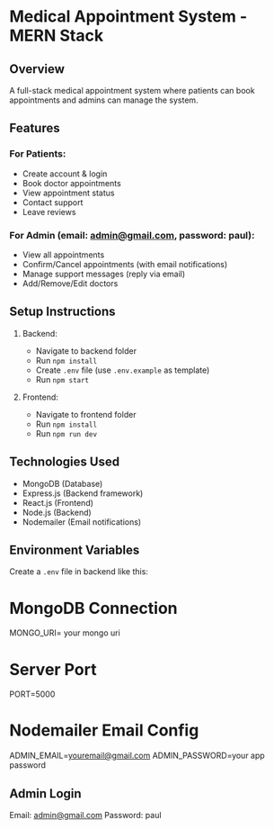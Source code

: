 # Medical Appointment System - MERN Stack
## Overview
A full-stack medical appointment system where patients can book appointments and admins can manage the system.

## Features

### For Patients:
- Create account & login
- Book doctor appointments
- View appointment status
- Contact support
- Leave reviews

### For Admin (email: admin@gmail.com, password: paul):
- View all appointments
- Confirm/Cancel appointments (with email notifications)
- Manage support messages (reply via email)
- Add/Remove/Edit doctors

## Setup Instructions

1. Backend:
   - Navigate to backend folder
   - Run `npm install`
   - Create `.env` file (use `.env.example` as template)
   - Run `npm start`

2. Frontend:
   - Navigate to frontend folder
   - Run `npm install`
   - Run `npm run dev`

## Technologies Used
- MongoDB (Database)
- Express.js (Backend framework)
- React.js (Frontend)
- Node.js (Backend)
- Nodemailer (Email notifications)

## Environment Variables
Create a `.env` file in backend like this:

# MongoDB Connection
MONGO_URI= your mongo uri

# Server Port
PORT=5000

# Nodemailer Email Config
ADMIN_EMAIL=youremail@gmail.com
ADMIN_PASSWORD=your app password


## Admin Login
Email: admin@gmail.com
Password: paul